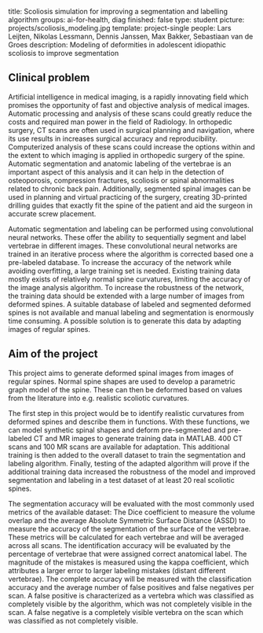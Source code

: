 title: Scoliosis simulation for improving a segmentation and labelling algorithm
groups: ai-for-health, diag
finished: false
type: student
picture: projects/scoliosis_modeling.jpg
template: project-single
people: Lars Leijten, Nikolas Lessmann, Dennis Janssen, Max Bakker, Sebastiaan van de Groes
description: Modeling of deformities in adolescent idiopathic scoliosis to improve segmentation

## Clinical problem
Artificial intelligence in medical imaging, is a rapidly innovating field which promises the opportunity of fast and objective analysis of medical images. Automatic processing and analysis of these scans could greatly reduce the costs and required man power in the field of Radiology. In orthopedic surgery, CT scans are often used in surgical planning and navigation, where its use results in increases surgical accuracy and reproducibility. Computerized analysis of these scans could increase the options within and the extent to which imaging is applied in orthopedic surgery of the spine. Automatic segmentation and anatomic labeling of the vertebrae is an important aspect of this analysis and it can help in the detection of osteoporosis, compression fractures, scoliosis or spinal abnormalities related to chronic back pain. Additionally, segmented spinal images can be used in planning and virtual practicing of the surgery, creating 3D-printed drilling guides that exactly fit the spine of the patient and aid the surgeon in accurate screw placement. 

Automatic segmentation and labeling can be performed using convolutional neural networks. These offer the ability to sequentially segment and label vertebrae in different images. These convolutional neural networks are trained in an iterative process where the algorithm is corrected based one a pre-labeled database. To increase the accuracy of the network while avoiding overfitting, a large training set is needed. Existing training data mostly exists of relatively normal spine curvatures, limiting the accuracy of the image analysis algorithm. To increase the robustness of the network, the training data should be extended with a large number of images from deformed spines. A suitable database of labeled and segmented deformed spines is not available and manual labeling and segmentation is enormously time consuming. A possible solution is to generate this data by adapting images of regular spines. 

## Aim of the project
This project aims to generate deformed spinal images from images of regular spines. Normal spine shapes are used to develop a parametric graph model of the spine. These can then be deformed based on values from the literature into e.g. realistic scoliotic curvatures. 

The first step in this project would be to identify realistic curvatures from deformed spines and describe them in functions. With these functions, we can model synthetic spinal shapes and deform pre-segmented and pre-labeled CT and MR images to generate training data in MATLAB. 400 CT scans and 100 MR scans are available for adaptation. This additional training is then added to the overall dataset to train the segmentation and labeling algorithm. Finally, testing of the adapted algorithm will prove if the additional training data increased the robustness of the model and improved segmentation and labeling in a test dataset of at least 20 real scoliotic spines. 

The segmentation accuracy will be evaluated with the most commonly used metrics of the available dataset: The Dice coefficient to measure the volume overlap and the average Absolute Symmetric Surface Distance (ASSD) to measure the accuracy of the segmentation of the surface of the vertebrae. These metrics will be calculated for each vertebrae and will be averaged across all scans.  The identification accuracy will be evaluated by the percentage of vertebrae that were assigned correct anatomical label. The magnitude of the mistakes is measured using the kappa coefficient, which attributes a larger error to larger labeling mistakes (distant different vertebrae). The complete accuracy will be measured with the classification accuracy and the average number of false positives and false negatives per scan. A false positive is characterized as a vertebra which was classified as completely visible by the algorithm, which was not completely visible in the scan. A false negative is a completely visible vertebra on the scan which was classified as not completely visible. 
